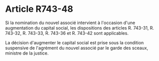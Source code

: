 # Article R743-48

Si la nomination du nouvel associé intervient à l'occasion d'une augmentation du capital social, les dispositions des articles R. 743-31, R. 743-32, R. 743-33, R. 743-36 et R. 743-42 sont applicables.

La décision d'augmenter le capital social est prise sous la condition suspensive de l'agrément du nouvel associé par le garde des sceaux, ministre de la justice.
